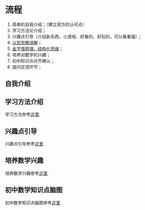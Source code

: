 # 流程

1. 简单的自我介绍；（建立双方的认可点）
2. 学习方法论介绍；
3. 兴趣点引导（介绍新东西，小游戏、好看的、好玩的，可以看看猫）；
4. [认知觉醒讲解](./rzjx.md)；
5. [金字塔原理，结构化思维](https://github.com/wang2lang/blog/issues/6)；
6. 培养对数学的兴趣；
7. 初中知识点对齐确认；
8. 提问交流环节；

## 自我介绍

## 学习方法介绍

学习方法参考[这里](./about_learn.md).

## 兴趣点引导

兴趣点引导参考[这里](./hobby.md)

## 培养数学兴趣

培养数学兴趣参考[这里](./math_fun.md).

## 初中数学知识点脑图

初中数学知识点脑图参考[这里](./junior_math_midmap.md)
